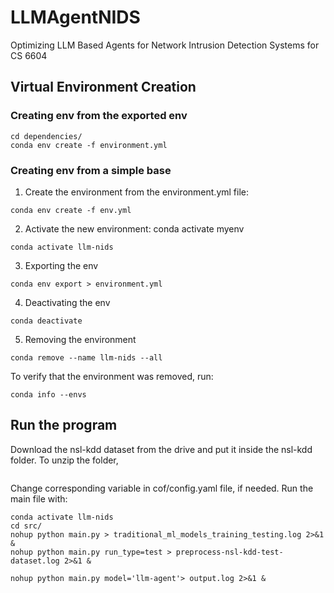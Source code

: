 # LLMAgentNIDS
Optimizing LLM Based Agents for Network Intrusion Detection Systems for CS 6604

## Virtual Environment Creation

### Creating env from the exported env
```
cd dependencies/
conda env create -f environment.yml
```

### Creating env from a simple base
1. Create the environment from the environment.yml file:
```
conda env create -f env.yml
```
2. Activate the new environment: conda activate myenv
```
conda activate llm-nids
```
3. Exporting the env 
```
conda env export > environment.yml
```
4. Deactivating the env
```
conda deactivate
```
5. Removing the environment
```
conda remove --name llm-nids --all
```
To verify that the environment was removed, run:
```
conda info --envs
```

## Run the program
Download the nsl-kdd dataset from the drive and put it inside the nsl-kdd folder. To unzip the folder, 
```

```
Change corresponding variable in cof/config.yaml file, if needed. 
Run the main file with:
```
conda activate llm-nids
cd src/
nohup python main.py > traditional_ml_models_training_testing.log 2>&1 &
nohup python main.py run_type=test > preprocess-nsl-kdd-test-dataset.log 2>&1 &

nohup python main.py model='llm-agent'> output.log 2>&1 &
```
